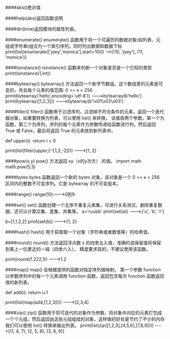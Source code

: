 ####abs()绝对值

####help(abs)返回函数说明

####dir(time)返回模块的属性列表。

####enumerate()
enumerate() 函数用于将一个可遍历的数据对象(如列表、元组或字符串)组合为一个索引序列，同时列出数据和数据下标
print(list(enumerate(['joey','monica'],start=10)))
-->[(10, 'joey'), (11, 'monica')]

####isinstance()
isinstance() 函数来判断一个对象是否是一个已知的类型
print(isinstance(1,int))

####bytearray()
bytearray() 方法返回一个新字节数组。这个数组里的元素是可变的，并且每个元素的值范围: 0 <= x < 256
print(bytearray('hello',encoding='utf-8'))
--->bytearray(b'hello')
print(bytearray([1,2,3]))
--->bytearray(b'\x01\x02\x03')

####filter()
filter() 函数用于过滤序列，过滤掉不符合条件的元素，返回一个迭代器对象，如果要转换为列表，可以使用 list() 来转换。
该接收两个参数，第一个为函数，第二个为序列，序列的每个元素作为参数传递给函数进行判，然后返回 True 或 False，最后将返回 True 的元素放到新列表中。

def upper(i):
    return i > 0

print(list(filter(upper,[-1,1,2,-2])))
--->[1, 2]

####pow(x,y)
pow() 方法返回 xy（x的y次方） 的值。
import math
math.pow(5,3)

####bytes
bytes 函数返回一个新的 bytes 对象，该对象是一个 0 <= x < 256 区间内的整数不可变序列。它是 bytearray 的不可变版本。

####range()
range(10)--->0到9

####set()
set() 函数创建一个无序不重复元素集，可进行关系测试，删除重复数据，还可以计算交集、差集、并集等。
a='ruubb'
print(set(a))
--->{'u', 'b', 'r'}

b=[1,1,2,2]
print(set(b))
--->{1, 2}


####hash()
hash() 用于获取取一个对象（字符串或者数值等）的哈希值。

####round()
round() 方法返回浮点数 x 的四舍五入值，准确的说保留值将保留到离上一位更近的一端（四舍六入）。
精度要求高的，不建议使用该函数。

print(round(1.222,1))
--->1.2

####map()
map() 会根据提供的函数对指定序列做映射。
第一个参数 function 以参数序列中的每一个元素调用 function 函数，返回包含每次 function 函数返回值的新列表。

def add(i):
    return i+1

print(list(map(add,[1,2,3])))
--->[2,3,4]


####zip()
zip() 函数用于将可迭代的对象作为参数，将对象中对应的元素打包成一个个元组，然后返回由这些元组组成的对象，这样做的好处是节约了不少的内存
我们可以使用 list() 转换来输出列表。
print(list(zip([1,2,3],[4,5,6],[7,8,9])))
--->[(1, 4, 7), (2, 5, 8), (3, 6, 9)]

#
